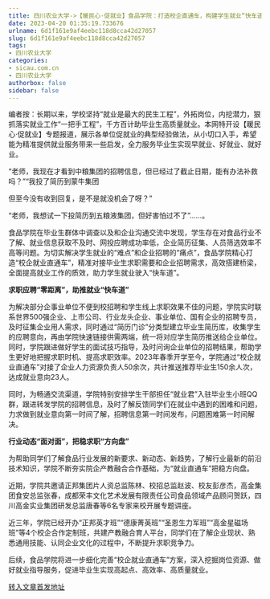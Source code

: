 ```yaml
---
title: 四川农业大学->【暖民心·促就业】食品学院：打造校企直通车，构建学生就业“快车道” | sicau.com.cn
date: 2023-04-20 01:35:19.733676
urlname: 6d1f161e9af4eebc118d8cca42d27057
slug: 6d1f161e9af4eebc118d8cca42d27057
tags: 
- 四川农业大学
categories:
- sicau.com.cn
- 四川农业大学
authorbox: false
sidebar: false
---
```

编者按：长期以来，学校坚持“就业是最大的民生工程”，外拓岗位，内挖潜力，狠抓落实就业工作“一把手工程”，千方百计助毕业生高质量就业。本网特开设【暖民心·促就业】专题报道，展示各单位促就业的典型经验做法，从小切口入手，希望能为精准提供就业服务带来一些启发，全力服务毕业生实现早就业、好就业、就好业。

“老师，我现在才看到中粮集团的招聘信息，但已经过了截止日期，能有办法补救吗？”“我投了简历到蒙牛集团
<!--more-->
但至今没有收到回复，是不是就没机会了呀？”

“老师，我想试一下投简历到五粮液集团，但好害怕过不了”……。

食品学院在毕业生群体中调查以及和企业沟通交流中发现，学生存在对食品行业不了解、就业信息获取不及时、网投应聘成功率低，企业简历征集、人员筛选效率不高等问题。为切实解决学生就业的“难点”和企业招聘的“痛点”，食品学院精心打造“校企就业直通车”，精准对接毕业生求职需要和企业招聘需求，高效搭建桥梁，全面提高就业工作的质效，助力学生就业驶入“快车道”。

**求职应聘“零距离”，助推就业“快车道”**

为解决部分企事业单位不便到校招聘和学生线上求职效果不佳的问题，学院实时联系世界500强企业、上市公司、行业龙头企业、事业单位、国有企业的招聘专员，及时征集企业用人需求，同时通过“简历门诊”分类型建立毕业生简历库，收集学生的应聘意向，再由学院快速链接供需两端，统一将对应学生简历推送给企业单位。同时，学院跟进做好学生的面试技巧指导，及时问询企业单位的招聘结果，帮助学生更好地把握求职时机、提高求职效率。2023年春季开学至今，学院通过“校企就业直通车”对接了企业人力资源负责人50余次，共计推送推荐毕业生150余人次，达成就业意向23人。

同时，为畅通交流渠道，学院特别安排学生干部担任“就业君”入驻毕业生小班QQ群，跟进转发学院的招聘信息，及时了解反馈同学们在就业中遇到的困难和问题，力求做到就业意向第一时间了解，招聘信息第一时间发布，问题困难第一时间解决。

**行业动态“面对面”，把稳求职“方向盘”**

为帮助同学们了解食品行业发展的新要求、新动态、新趋势，了解行业最新的前沿技术知识，学院不断夯实院企产教融合合作基础，为“就业直通车”把稳方向盘。

近期，学院共邀请正邦集团片人资总监陈林、校招总监赵波、校友彭彦杰，高金集团食安总监张春，成都荣丰文化艺术发展有限责任公司食品领域产品顾问贺跃，四川高金实业集团研发总监唐春等6名专家来校开展专题讲座。

近三年，学院已经开办“正邦英才班”“德康菁英班”“圣恩生力军班”“高金星磁场班”等4个校企合作定制班，共建产教融合育人平台，同学们在了解企业现状、熟悉通用技能、认同企业文化的过程中，不断提升求职竞争力。

后续，食品学院将进一步细化完善“校企就业直通车”方案，深入挖掘岗位资源、做好就业指导服务，促进毕业生实现高起点、高效率、高质量就业。



[转入文章首发地址](https://news.sicau.edu.cn/info/1135/71837.htm)